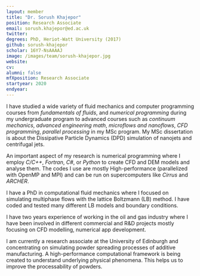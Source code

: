 ```yaml
---
layout: member
title: "Dr. Sorush Khajepor"
position: Research Associate
email: sorush.khajepor@ed.ac.uk
twitter: 
degrees: PhD, Heriot-Watt University (2017)
github: sorush-khajepor
scholar: 16Y7-NsAAAAJ
image: /images/team/sorush-khajepor.jpg 
website: 
cv: 
alumni: false
mfXposition: Research Associate
startyear: 2020
endyear: 
---
```


I have studied a wide variety of fluid mechanics and computer programming courses from *fundamentals of fluids*, and *numerical programming* during my undergraduate program to advanced courses such as *continuum mechanics*, *advanced engineering math*, *microflows and nanoflows*, *CFD programming*, *parallel processing* in my MSc program. My MSc dissertation is about the Dissipative Particle Dynamics (DPD) simulation of nanojets and centrifugal jets.

An important aspect of my research is numerical programming where I employ *C/C++*, *Fortran*, *C#*, or *Python* to create CFD and DEM models and analyse them. The codes I use are mostly High-performance (parallelized with OpenMP and MPI) and can be run on supercomputers like *Cirrus* and *ARCHER*.

I have a PhD in computational fluid mechanics where I focused on simulating multiphase flows with the lattice Boltzmann (LB) method. I have coded and tested many different LB models and boundary conditions. 

I have two years experience of working in the oil and gas industry where I have been involved in different commercial and R&D projects mostly focusing on CFD modelling, numerical app development. 


I am currently a research associate at the University of Edinburgh and concentrating on simulating powder spreading processes of additive manufacturing. A high-performance computational framework is being created to understand underlying physical phenomena. This helps us to improve the processability of powders.




 

